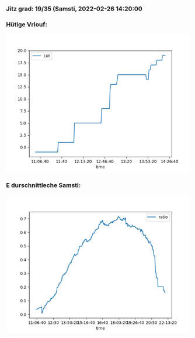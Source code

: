 ### Jitz grad: 19/35 (Samsti, 2022-02-26 14:20:00

### Hütige Vrlouf:
![Graph](Today.png)

### E durschnittleche Samsti:
![Graph](Samsti.png)